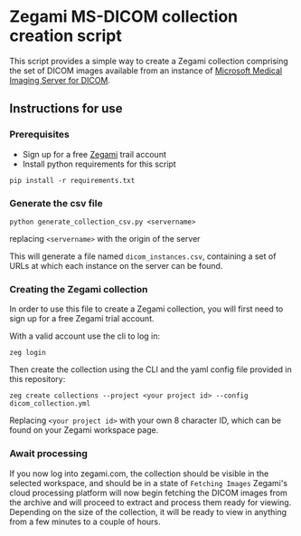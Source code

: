 # Zegami MS-DICOM collection creation script
This script provides a simple way to create a Zegami collection comprising the set of DICOM images available from an instance of [Microsoft Medical Imaging Server for DICOM](https://github.com/microsoft/dicom-server).

## Instructions for use

### Prerequisites
* Sign up for a free [Zegami](https://zegami.com/get-started/) trail account
* Install python requirements for this script
```
pip install -r requirements.txt
```

### Generate the csv file
```
python generate_collection_csv.py <servername>
```
replacing `<servername>` with the origin of the server

This will generate a file named `dicom_instances.csv`, containing a set of URLs at which each instance on the server can be found.

### Creating the Zegami collection
In order to use this file to create a Zegami collection, you will first need to sign up for a free Zegami trial account.

With a valid account use the cli to log in:
```
zeg login
```

Then create the collection using the CLI and the yaml config file provided in this repository:
```
zeg create collections --project <your project id> --config dicom_collection.yml
```

Replacing `<your project id>` with your own 8 character ID, which can be found on your Zegami workspace page.

### Await processing
If you now log into zegami.com, the collection should be visible in the selected workspace, and should be in a state of `Fetching Images`
Zegami's cloud processing platform will now begin fetching the DICOM images from the archive and will proceed to extract and process them ready for viewing.
Depending on the size of the collection, it will be ready to view in anything from a few minutes to a couple of hours.
